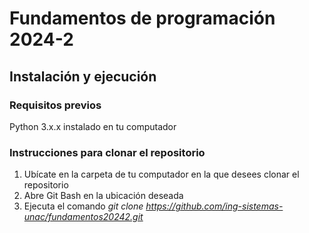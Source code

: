 # Fundamentos de programación 2024-2

## Instalación y ejecución

### Requisitos previos
Python 3.x.x instalado en tu computador

### Instrucciones para clonar el repositorio
1. Ubícate en la carpeta de tu computador en la que desees clonar el repositorio
2. Abre Git Bash en la ubicación deseada
3. Ejecuta el comando _git clone https://github.com/ing-sistemas-unac/fundamentos20242.git_
